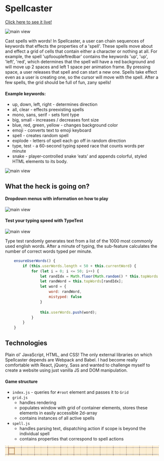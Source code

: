# Spellcaster

[Click here to see it live!](https://www.simondebevoise.com/Spellcaster)

![main view](public/media/demo.gif)

Cast spells with words! In Spellcaster, a user can chain sequences of keywords that effects the properties of a 'spell'. These spells move about and effect a grid of cells that contain either a character or nothing at all. For example, the spell 'upfooupleftredbar' contains the keywords 'up', 'up', 'left', 'red', which determines that the spell will have a red background and will move up 2 spaces and left 1 space per animation frame. By pressing space, a user releases that spell and can start a new one. Spells take effect even as a user is creating one, so the cursor will move with the spell. After a few spells, the grid should be full of fun, zany spells!

#### Example keywords: 

* up, down, left, right - determines direction
* all, clear - effects preexisting spells
* mono, sans, serif - sets font type
* big, small - increases / decreases font size
* blue, red, green, yellow - changes background color
* emoji - converts text to emoji keyboard
* spell - creates random spell
* explode - letters of spell each go off in random direction
* type, test - a 60-second typing speed race that counts words per minute
* snake - player-controlled snake ‘eats’ and appends colorful, styled HTML elements to its body.

![main view](public/media/example.gif)


## What the heck is going on?

#### Dropdown menus with information on how to play
![main view](public/media/menus.gif)

#### Test your typing speed with TypeTest
![main view](public/media/typetest.gif)

Type test randomly generates text from a list of the 1000 most commonly used english words. After a minute of typing, the sub-feature calculates the number of correct words typed per minute. 

```js
    ensureUserWords() {
        if (this.userWords.length < 50 + this.currentWord) {
            for (let i = 0; i <= 50; i++) {
                let randIdx = Math.floor(Math.random() * this.topWords.length);
                let randWord = this.topWords[randIdx];
                let word = {
                    word: randWord,
                    mistyped: false
                }
                
                this.userWords.push(word);
            } 
        }
    }
```

## Technologies

Plain ol' JavaScript, HTML, and CSS! The only external libraries on which Spellcaster depends are Webpack and Babel. I had become really comfortable with React, jQuery, Sass and wanted to challenge myself to create a website using just vanilla JS and DOM manipulation.

#### Game structure

* `index.js` - queries for `#root` element and passes it to `Grid`
* `grid.js`
    * handles rendering
    * populates window with grid of container elements, stores these elements in easily accessible 2d-array
    * contains instances of all active spells    
* `spell.js` 
    * handles parsing text, dispatching action if scope is beyond the individual spell
    * contains properties that correspond to spell actions
    
    
![main view](public/media/madeby.gif)
    
